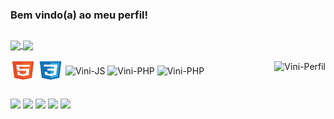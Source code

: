 ### Bem vindo(a) ao meu perfil!
##

<a href="https://github.com/anuraghazra/github-readme-stats">
  <img align="center" src="https://github-readme-stats.vercel.app/api?username=vnxcius&custom_title=Github%20Stats&show_icons=true&theme=github_dark&hide_border=true&count_private=true&locale=pt-br">
</a>
<a href="https://github.com/anuraghazra/convoychat">
  <img align="center" src="https://github-readme-stats.vercel.app/api/top-langs/?username=vnxcius&theme=github_dark&hide_border=true&count_private=true&langs_count=4&layout=compact&exclude_repo=oBebe-p5.js">
</a>


<div style="display: inline_block"><br>
  <img align="center" alt="Vini-HTML" height="30" width="40" src="https://raw.githubusercontent.com/devicons/devicon/master/icons/html5/html5-original.svg">
  <img align="center" alt="Vini-CSS" height="30" width="40" src="https://raw.githubusercontent.com/devicons/devicon/master/icons/css3/css3-original.svg">
  <img align="center" alt="Vini-JS" height="30" width="40" src="https://cdn.jsdelivr.net/gh/devicons/devicon/icons/javascript/javascript-original.svg">
  <img align="center" alt="Vini-PHP" height="30" width="55"
  src="https://www.php.net/images/logos/new-php-logo.svg">
  <img align="center" alt="Vini-PHP" height="30" width="55"
  src="https://upload.wikimedia.org/wikipedia/commons/0/05/Go_Logo_Blue.svg">
  <img align="right" alt="Vini-Perfil" height="108" width"108" src="https://i.imgur.com/9HRjV6K.png">

</div>
  
  ##
  
<div> 
  
  <a href="https://www.instagram.com/vini_html/" target="_blank"><img src="https://img.shields.io/badge/-Instagram-%23E4405F?style=for-the-badge&logo=instagram&logoColor=white" target="_blank"></a> 
  <a href="mailto:vnxcius@hotmail.com"><img src="https://img.shields.io/badge/-Hotmail-%23333?style=for-the-badge&logo=gmail&logoColor=white" target="_blank"></a>
  <a href="https://www.linkedin.com/in/vnxcius/" target="_blank"><img src="https://img.shields.io/badge/-LinkedIn-%230077B5?style=for-the-badge&logo=linkedin&logoColor=white" target="_blank"></a>
  <a href="https://discordapp.com/channels/@me/Vini#0420/" target="_blank"><img src="https://img.shields.io/badge/Discord-7289DA?style=for-the-badge&logo=discord&logoColor=white" target="_blank"></a>
  <a href="https://steamcommunity.com/id/vnxcius/" target="_blank"><img src="https://img.shields.io/badge/Steam-000000?style=for-the-badge&logo=steam&logoColor=white" target="_blank"></a>
  
 
</div>
